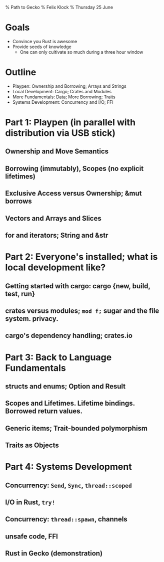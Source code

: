 % Path to Gecko
% Felix Klock
% Thursday 25 June

# Goals

* Convince you Rust is awesome
* Provide seeds of knowledge
  * One can only cultivate so much during a three hour window

# Outline

* Playpen: Ownership and Borrowing; Arrays and Strings
* Local Development: Cargo; Crates and Modules
* More Fundamentals: Data; More Borrowing; Traits
* Systems Development: Concurrency and I/O; FFI

# Part 1: Playpen (in parallel with distribution via USB stick)

## Ownership and Move Semantics

## Borrowing (immutably), Scopes (no explicit lifetimes)

## Exclusive Access versus Ownership; &mut borrows

## Vectors and Arrays and Slices

## for and iterators; String and &str

# Part 2: Everyone's installed; what is local development like?
## Getting started with cargo: cargo {new, build, test, run}
## crates versus modules; `mod f;` sugar and the file system. privacy.
## cargo's dependency handling; crates.io

# Part 3: Back to Language Fundamentals
## structs and enums; Option and Result
## Scopes and Lifetimes. Lifetime bindings. Borrowed return values.
## Generic items; Trait-bounded polymorphism
## Traits as Objects

# Part 4: Systems Development
## Concurrency: `Send`, `Sync`, `thread::scoped`
## I/O in Rust, `try!`
## Concurrency: `thread::spawn`, channels
## unsafe code, FFI
## Rust in Gecko (demonstration)
